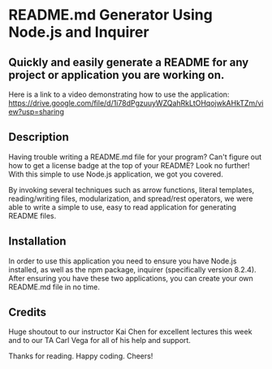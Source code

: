 # README.md Generator Using Node.js and Inquirer

## Quickly and easily generate a README for any project or application you are working on. 

Here is a link to a video demonstrating how to use the application: https://drive.google.com/file/d/1i78dPgzuuyWZQahRkLtOHqojwkAHkTZm/view?usp=sharing

## Description

Having trouble writing a README.md file for your program? Can't figure out how to get a license badge at the top of your README? Look no further! With this simple to use Node.js application, we got you covered. 

By invoking several techniques such as arrow functions, literal templates, reading/writing files, modularization, and spread/rest operators, we were able to write a simple to use, easy to read application for generating README files. 

## Installation

In order to use this application you need to ensure you have Node.js installed, as well as the npm package, inquirer (specifically version 8.2.4). After ensuring you have these two applications, you can create your own README.md file in no time. 

## Credits

Huge shoutout to our instructor Kai Chen for excellent lectures this week and to our TA Carl Vega for all of his help and support. 

Thanks for reading. Happy coding. Cheers! 
